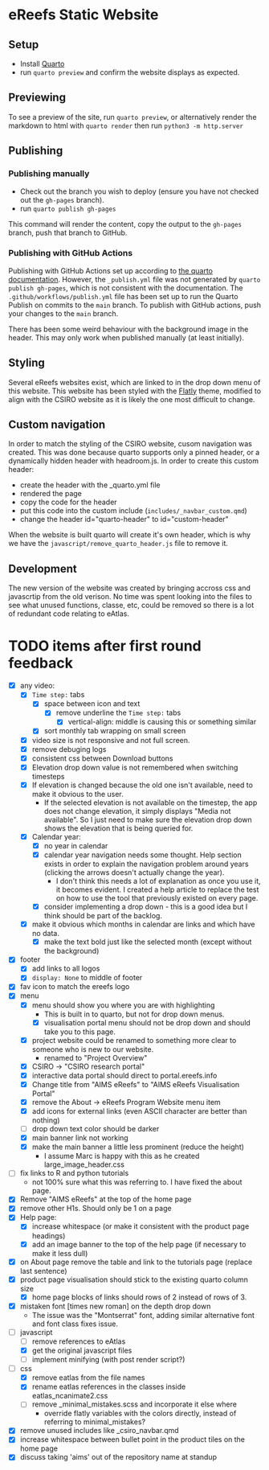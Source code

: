 # eReefs Static Website

## Setup

- Install [Quarto](https://quarto.org/docs/get-started/)
- run `quarto preview` and confirm the website displays as expected.

## Previewing

To see a preview of the site, run `quarto preview`, or alternatively render the markdown to html with `quarto render` then run `python3 -m http.server`

## Publishing

### Publishing manually

- Check out the branch you wish to deploy (ensure you have not checked out the `gh-pages` branch).
- run `quarto publish gh-pages`

This command will render the content, copy the output to the `gh-pages` branch, push that branch to GitHub.

### Publishing with GitHub Actions

Publishing with GitHub Actions set up according to [the quarto documentation](https://quarto.org/docs/publishing/github-pages#github-action). However, the `_publish.yml` file was not generated by `quarto publish gh-pages`, which is not consistent with the documentation. The `.github/workflows/publish.yml` file has been set up to run the Quarto Publish on commits to the `main` branch. To publish with GitHub actions, push your changes to the `main` branch.

There has been some weird behaviour with the background image in the header. This may only work when published manually (at least initially).

## Styling

Several eReefs websites exist, which are linked to in the drop down menu of this website. This website has been styled with the [Flatly](https://bootswatch.com/flatly/) theme, modified to align with the CSIRO website as it is likely the one most difficult to change.

## Custom navigation

In order to match the styling of the CSIRO website, cusom navigation was created. This was done because quarto supports only a pinned header, or a dynamically hidden header with headroom.js. In order to create this custom header: 

- create the header with the _quarto.yml file
- rendered the page
- copy the code for the header
- put this code into the custom include (`includes/_navbar_custom.qmd`)
- change the header id="quarto-header" to id="custom-header"

When the website is built quarto will create it's own header, which is why we have the `javascript/remove_quarto_header.js` file to remove it.

## Development

The new version of the website was created by bringing accross css and javascrtip from the old verison. No time was spent looking into the files to see what unused functions, classe, etc, could be removed so there is a lot of redundant code relating to eAtlas.

# TODO items after first round feedback

- [x] any video:
  - [x] `Time step:` tabs
    - [x] space between icon and text
      - [x] remove underline the `Time step:` tabs
        - [x] vertical-align: middle is causing this or something similar
    - [x] sort monthly tab wrapping on small screen
  - [x] video size is not responsive and not full screen.
  - [x] remove debuging logs
  - [x] consistent css between Download buttons
  - [x] Elevation drop down value is not remembered when switching timesteps
  - [x] If elevation is changed because the old one isn't available, need to make it obvious to the user.
    - If the selected elevation is not available on the timestep, the app does not change elevation, it simply displays "Media not available". So I just need to make sure the elevation drop down shows the elevation that is being queried for.
  - [x] Calendar year:
    - [x] no year in calendar
    - [x] calendar year navigation needs some thought. Help section exists in order to explain the navigation problem around years (clicking the arrows doesn't actually change the year).
      - I don't think this needs a lot of explanation as once you use it, it becomes evident. I created a help article to replace the test on how to use the tool that previously existed on every page.
    - [x] consider implementing a drop down - this is a good idea but I think should be part of the backlog.
  - [x] make it obvious which months in calendar are links and which have no data.
    - [x] make the text bold just like the selected month (except without the background)
- [x] footer
  - [x] add links to all logos
  - [x] `display: None` to middle of footer
- [x] fav icon to match the ereefs logo
- [x] menu
  - [x] menu should show you where you are with highlighting
    - This is built in to quarto, but not for drop down menus.
    - [x] visualisation portal menu should not be drop down and should take you to this page.
  - [x] project website could be renamed to something more clear to someone who is new to our website.
    - renamed to "Project Overview"
  - [x] CSIRO -> "CSIRO research portal"
  - [x] interactive data portal should direct to portal.ereefs.info
  - [x] Change title from "AIMS eReefs" to "AIMS eReefs Visualisation Portal"
  - [x] remove the About -> eReefs Program Website menu item 
  - [x] add icons for external links (even ASCII character are better than nothing)
  - [ ] drop down text color should be darker
  - [x] main banner link not working
  - [x] make the main banner a little less prominent (reduce the height)
    - I assume Marc is happy with this as he created large_image_header.css
- [ ] fix links to R and python tutorials
  - not 100% sure what this was referring to. I have fixed the about page.
- [x] Remove "AIMS eReefs" at the top of the home page
- [x] remove other H1s. Should only be 1 on a page
- [x] Help page:
  - [x] increase whitespace (or make it consistent with the product page headings)
  - [x] add an image banner to the top of the help page (if necessary to make it less dull)
- [x] on About page remove the table and link to the tutorials page (replace last sentence)
- [x] product page visualisation should stick to the existing quarto column size
  - [x] home page blocks of links should rows of 2 instead of rows of 3.
- [x] mistaken font [times new roman] on the depth drop down
  - The issue was the "Montserrat" font, adding similar alternative font and font class fixes issue.
- [ ] javascript
  - [ ] remove references to eAtlas
  - [x] get the original javascript files 
  - [ ] implement minifying (with post render script?)
- [ ] css
  - [x] remove eatlas from the file names
  - [x] rename eatlas references in the classes inside eatlas_ncanimate2.css 
  - [ ] remove _minimal_mistakes.scss and incorporate it else where
    - override flatly variables with the colors directly, instead of referring to minimal_mistakes?
- [x] remove unused includes like _csiro_navbar.qmd
- [x] increase whitespace between bullet point in the product tiles on the home page
- [x] discuss taking 'aims' out of the repository name at standup
